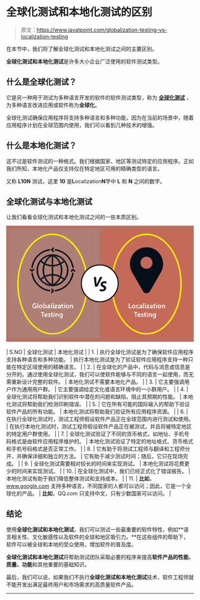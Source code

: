 # 全球化测试和本地化测试的区别

> 原文：<https://www.javatpoint.com/globalization-testing-vs-localization-testing>

在本节中，我们将了解全球化测试和本地化测试之间的主要区别。

**全球化测试和本地化测试**是许多大小企业广泛使用的软件测试类型。

## 什么是全球化测试？

它是另一种用于测试为多种语言开发的软件的软件测试类型，称为 **[全球化测试](https://www.javatpoint.com/globalization-testing)** ，为多种语言改进应用或软件称为**全球化**。

全球化测试确保应用程序将支持多种语言和多种功能，因为在当前的场景中，随着应用程序计划在全球范围内使用，我们可以看到几种技术的增强。

## 什么是本地化测试？

这不过是软件测试的一种格式。我们根据国家、地区等测试特定的应用程序。正如我们所知，本地化产品仅支持仅在特定地区可用的精确类型的语言。

又称 **L10N** 测试，这里 **10** 是**L**ocalization**N**字中 **L** 和 **N** 之间的数字。

## 全球化测试与本地化测试

让我们看看全球化测试和本地化测试之间的一些本质区别。

![Globalization Testing vs Localization Testing](img/8661dcb7181f0f6c87291ead8ab1d299.png)

| S.NO | 全球化测试 | 本地化测试 |
| 1. | 执行全球化测试是为了确保软件应用程序支持各种语言和多种功能。 | 执行本地化测试是为了验证软件应用程序支持一种只能在特定区域使用的精确语言。 |
| 2. | 在全球化的产品中，代码与消息或信息是分开的。通过使用全球化测试，我们可以使软件能够与不同的语言一起使用，而无需重新设计完整的软件。 | 本地化测试不需要本地化产品。 |
| 3. | 它主要强调用户作为通用用户群。 | 它主要强调给定文化或语言环境中的一小群用户。 |
| 4. | 全球化测试将帮助我们识别软件中潜在的问题和缺陷，阻止其预期的性能。 | 本地化测试将帮助我们检测印刷错误。 |
| 5. | 它在所有可能的国际输入的帮助下验证软件产品的所有功能。 | 本地化测试将帮助我们验证所有应用程序资源。 |
| 6. | 在执行全球化测试时，测试工程师假设软件产品正在全球范围内进行测试和使用。 | 在执行本地化测试时，测试工程师假设软件产品正在被测试，并且将被特定地区的特定用户群使用。 |
| 7. | 全球化测试验证了不同的货币格式，如地址、手机号码格式是由软件应用程序维护的。 | 本地化测试验证了特定的地址格式、货币格式和手机号码格式是否正常工作。 |
| 8. | 它有助于将测试工程师与翻译和工程师分开，并确保详细和独立的方法。 | 它有助于减少测试时间；随后，它只在现场完成。 |
| 9. | 全球化测试需要相对较长的时间来实现测试。 | 本地化测试将花费更少的时间来实现测试。 |
| 10. | 在全球化测试中，我们已经正式化了错误报告。 | 本地化测试有助于我们降低整体测试和支持成本。 |
| 11. | **比如**，www.google.com 支持多种语言，不同国家的人都可以访问；因此，它是一个全球化的产品。 | **比如**，QQ.com 只支持中文，只有少数国家可以访问。 |

## 结论

使用**全球化测试和本地化测试**，我们可以测试一些最重要的软件特性，例如**语言相关性、文化敏感性以及软件的全球和地区吸引力。**在这些组件的帮助下，软件可以被全球和本地的受众使用，增加软件的普及度。

**全球化测试和本地化测试**将帮助测试团队采取必要的程序来提高**软件产品的性能、质量、功能**和其他重要的基础知识。

最后，我们可以说，如果我们不执行**全球化测试和本地化测试**技术，软件工程师就不能开发出满足最终用户和市场需求的高质量软件产品。

* * *